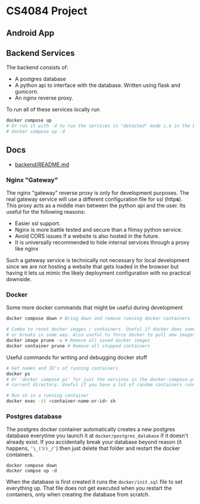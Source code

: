 
# CS4084 Project

## Android App

## Backend Services

The backend consists of:
- A postgres database
- A python api to interface with the database. Written using flask and gunicorn.
- An nginx reverse proxy.

To run all of these services locally run

```bash
docker compose up
# Or run it with -d to run the services in "detached" mode i.e in the background.
# docker compose up -d 
```

## Docs
- [backend/README.md](backend)

### Nginx "Gateway"

The nginx "gateway" reverse proxy is only for development purposes. The real gateway
service will use a different configuration file for ssl (http**s**). This proxy acts as 
a middle man between the python api and the user. Its useful for the following reasons:
- Easier ssl support.
- Nginx is more battle tested and secure than a flimsy python service.
- Avoid CORS issues if a website is also hosted in the future.
- It is universally recommended to hide internal services through a proxy like nginx

Such a gateway service is technically not necessary for local development since
we are not hosting a website that gets loaded in the browser but having it lets 
us mimic the likely deployment configuration with no practical downside.

### Docker

Some more docker commands that might be useful during development

```bash
docker compose down # Bring down and remove running docker containers

# Combo to reset docker images / containers. Useful if docker does something strange 
# or breaks in some way. Also useful to force docker to pull new images for everything.
docker image prune -a # Remove all saved docker images
docker container prune # Remove all stopped containers
```

Useful commands for writing and debugging docker stuff

```bash
# Get names and ID's of running containers
docker ps 
# Or 'docker compose ps' for just the services in the docker-compose.yml file in your
# current directory. Useful if you have a lot of random containers running. 

# Run sh in a running container
docker exec -it <container-name-or-id> sh
```

### Postgres database
The postgres docker container automatically creates a new postgres database everytime
you launch it at `docker/postgres_database` if it doesn't already exist. If you accidentally
break your database beyond reason (it happens, `¯\_(ツ)_/¯`) then just delete that folder and 
restart the docker containers.

```commandline
docker compose down
docker compse up -d
```

When the database is first created it runs the `docker/init.sql` file to set everything up.
That file does not get executed when you restart the containers, only when creating the database
from scratch.
